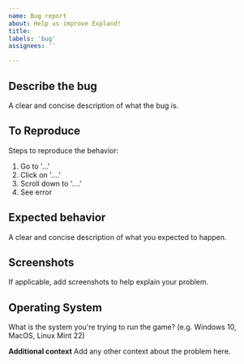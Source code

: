 ```yaml
---
name: Bug report
about: Help us improve Expland!
title: 
labels: 'bug'
assignees: ''

---
```


## **Describe the bug**
A clear and concise description of what the bug is.

## **To Reproduce**
Steps to reproduce the behavior:
1. Go to '...'
2. Click on '....'
3. Scroll down to '....'
4. See error

## **Expected behavior**
A clear and concise description of what you expected to happen.

## **Screenshots**
If applicable, add screenshots to help explain your problem.

## **Operating System**
What is the system you're trying to run the game? (e.g. Windows 10, MacOS, Linux Mint 22)

**Additional context**
Add any other context about the problem here.
